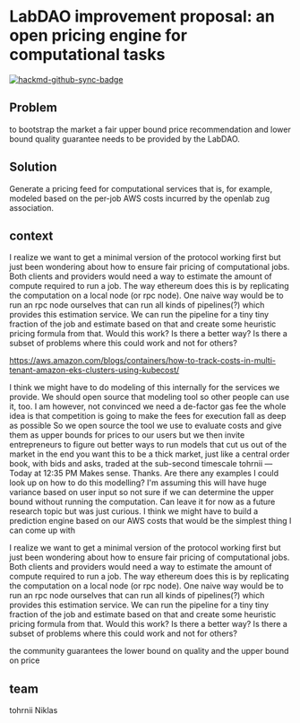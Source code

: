 # LabDAO improvement proposal: an open pricing engine for computational tasks

[![hackmd-github-sync-badge](https://hackmd.io/n2I2AMeTQCeUhg2XIkHRqQ/badge)](https://hackmd.io/n2I2AMeTQCeUhg2XIkHRqQ)


## Problem 
to bootstrap the market a fair upper bound price recommendation and lower bound quality guarantee needs to be provided by the LabDAO. 

## Solution
Generate a pricing feed for computational services that is, for example, modeled based on the per-job AWS costs incurred by the openlab zug association.

## context
I realize we want to get a minimal version of the protocol working first but just been wondering about how to ensure fair pricing of computational jobs. Both clients and providers would need a way to estimate the amount of compute required to run a job. The way ethereum does this is by replicating the computation on a local node (or rpc node). One naive way would be to run an rpc node ourselves that can run all kinds of pipelines(?) which provides this estimation service. We can run the pipeline for a tiny tiny fraction of the job and estimate based on that and create some heuristic pricing formula from that. Would this work? Is there a better way? Is there a subset of problems where this could work and not for others? 

https://aws.amazon.com/blogs/containers/how-to-track-costs-in-multi-tenant-amazon-eks-clusters-using-kubecost/

I think we might have to do modeling of this internally for the services we provide. We should open source that modeling tool so other people can use it, too.
I am however, not convinced we need a de-factor gas fee
the whole idea is that competition is going to make the fees for execution fall as deep as possible
So we open source the tool we use to evaluate costs and give them as upper bounds for prices to our users
but we then invite entrepreneurs to figure out better ways to run models that cut us out of the market
in the end you want this to be a thick market, just like a central order book, with bids and asks, traded at the sub-second timescale
tohrnii — Today at 12:35 PM
Makes sense. Thanks. Are there any examples I could look up on how to do this modelling? I'm assuming this will have huge variance based on user input so not sure if we can determine the upper bound without running the computation. Can leave it for now as a future research topic but was just curious.
I think we might have to build a prediction engine based on our AWS costs
that would be the simplest thing I can come up with

I realize we want to get a minimal version of the protocol working first but just been wondering about how to ensure fair pricing of computational jobs. Both clients and providers would need a way to estimate the amount of compute required to run a job. The way ethereum does this is by replicating the computation on a local node (or rpc node). One naive way would be to run an rpc node ourselves that can run all kinds of pipelines(?) which provides this estimation service. We can run the pipeline for a tiny tiny fraction of the job and estimate based on that and create some heuristic pricing formula from that. Would this work? Is there a better way? Is there a subset of problems where this could work and not for others? 

the community guarantees the lower bound on quality and the upper bound on price

## team 
tohrnii 
Niklas